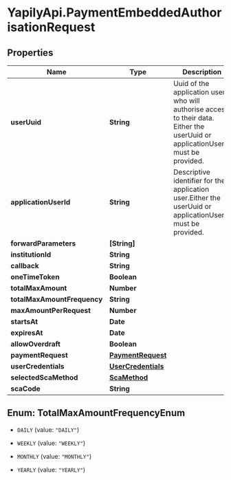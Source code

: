 # YapilyApi.PaymentEmbeddedAuthorisationRequest

## Properties

Name | Type | Description | Notes
------------ | ------------- | ------------- | -------------
**userUuid** | **String** | Uuid of the application user who will authorise access to their data. Either the userUuid or applicationUserId must be provided. | [optional] 
**applicationUserId** | **String** | Descriptive identifier for the application user.Either the userUuid or applicationUserId must be provided. | [optional] 
**forwardParameters** | **[String]** |  | [optional] 
**institutionId** | **String** |  | 
**callback** | **String** |  | 
**oneTimeToken** | **Boolean** |  | 
**totalMaxAmount** | **Number** |  | [optional] 
**totalMaxAmountFrequency** | **String** |  | [optional] 
**maxAmountPerRequest** | **Number** |  | [optional] 
**startsAt** | **Date** |  | [optional] 
**expiresAt** | **Date** |  | [optional] 
**allowOverdraft** | **Boolean** |  | [optional] 
**paymentRequest** | [**PaymentRequest**](PaymentRequest.md) |  | 
**userCredentials** | [**UserCredentials**](UserCredentials.md) |  | [optional] 
**selectedScaMethod** | [**ScaMethod**](ScaMethod.md) |  | [optional] 
**scaCode** | **String** |  | [optional] 



## Enum: TotalMaxAmountFrequencyEnum


* `DAILY` (value: `"DAILY"`)

* `WEEKLY` (value: `"WEEKLY"`)

* `MONTHLY` (value: `"MONTHLY"`)

* `YEARLY` (value: `"YEARLY"`)




